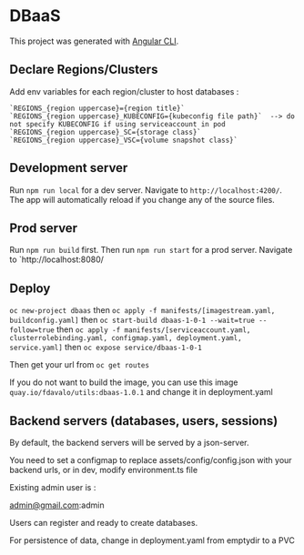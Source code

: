# DBaaS

This project was generated with [Angular CLI](https://github.com/angular/angular-cli).

## Declare Regions/Clusters

Add env variables for each region/cluster to host databases : 

    `REGIONS_{region uppercase}={region title}`
    `REGIONS_{region uppercase}_KUBECONFIG={kubeconfig file path}`  --> do not specify KUBECONFIG if using serviceaccount in pod
    `REGIONS_{region uppercase}_SC={storage class}`
    `REGIONS_{region uppercase}_VSC={volume snapshot class}`

## Development server

Run `npm run local` for a dev server. Navigate to `http://localhost:4200/`. The app will automatically reload if you change any of the source files.

## Prod server

Run `npm run build` first.
Then run `npm run start` for a prod server. Navigate to `http://localhost:8080/

## Deploy

`oc new-project dbaas`
then
`oc apply -f manifests/[imagestream.yaml, buildconfig.yaml]`
then
`oc start-build dbaas-1-0-1 --wait=true --follow=true`
then
`oc apply -f manifests/[serviceaccount.yaml, clusterrolebinding.yaml, configmap.yaml, deployment.yaml, service.yaml]`
then
`oc expose service/dbaas-1-0-1`

Then get your url from `oc get routes`

If you do not want to build the image, you can use this image `quay.io/fdavalo/utils:dbaas-1.0.1` and change it in deployment.yaml

## Backend servers (databases, users, sessions)

By default, the backend servers will be served by a json-server.

You need to set a configmap to replace assets/config/config.json with your backend urls, or in dev, modify environment.ts file

Existing admin user is : 

admin@gmail.com:admin

Users can register and ready to create databases.

For persistence of data, change in deployment.yaml from emptydir to a PVC